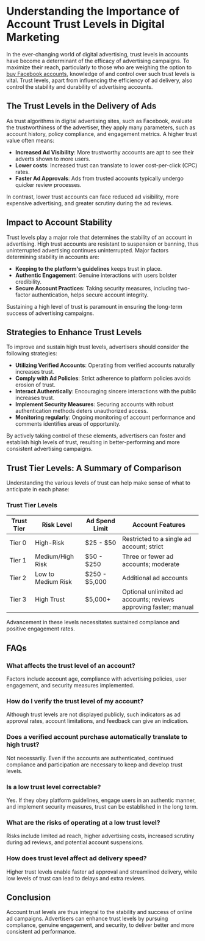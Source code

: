 # **Understanding the Importance of Account Trust Levels in Digital Marketing**

In the ever-changing world of digital advertising, trust levels in accounts have become a determinant of the efficacy of advertising campaigns. To maximize their reach, particularly to those who are weighing the option to [buy Facebook accounts](https://businessaccs.com/), knowledge of and control over such trust levels is vital. Trust levels, apart from influencing the efficiency of ad delivery, also control the stability and durability of advertising accounts.

## **The Trust Levels in the Delivery of Ads**

As trust algorithms in digital advertising sites, such as Facebook, evaluate the trustworthiness of the advertiser, they apply many parameters, such as account history, policy compliance, and engagement metrics. A higher trust value often means:

- **Increased Ad Visibility**: More trustworthy accounts are apt to see their adverts shown to more users.
- **Lower costs**: Increased trust can translate to lower cost-per-click (CPC) rates.
- **Faster Ad Approvals**: Ads from trusted accounts typically undergo quicker review processes.

In contrast, lower trust accounts can face reduced ad visibility, more expensive advertising, and greater scrutiny during the ad reviews.

## **Impact to Account Stability**

Trust levels play a major role that determines the stability of an account in advertising. High trust accounts are resistant to suspension or banning, thus uninterrupted advertising continues uninterrupted. Major factors determining stability in accounts are:

- **Keeping to the platform's guidelines** keeps trust in place.
- **Authentic Engagement**: Genuine interactions with users bolster credibility.
- **Secure Account Practices**: Taking security measures, including two-factor authentication, helps secure account integrity.

Sustaining a high level of trust is paramount in ensuring the long-term success of advertising campaigns.

## **Strategies to Enhance Trust Levels**

To improve and sustain high trust levels, advertisers should consider the following strategies:

- **Utilizing Verified Accounts**: Operating from verified accounts naturally increases trust.
- **Comply with Ad Policies**: Strict adherence to platform policies avoids erosion of trust.
- **Interact Authentically**: Encouraging sincere interactions with the public increases trust.
- **Implement Security Measures**: Securing accounts with robust authentication methods deters unauthorized access.
- **Monitoring regularly**: Ongoing monitoring of account performance and comments identifies areas of opportunity.

By actively taking control of these elements, advertisers can foster and establish high levels of trust, resulting in better-performing and more consistent advertising campaigns.

## **Trust Tier Levels: A Summary of Comparison**

Understanding the various levels of trust can help make sense of what to anticipate in each phase:

### **Trust Tier Levels**

| Trust Tier | Risk Level | Ad Spend Limit | Account Features |
| --- | --- | --- | --- |
| Tier 0 | High-Risk | $25 - $50 | Restricted to a single ad account; strict |
| Tier 1 | Medium/High Risk | $50 - $250 | Three or fewer ad accounts; moderate |
| Tier 2 | Low to Medium Risk | $250 - $5,000 | Additional ad accounts |
| Tier 3 | High Trust | $5,000+ | Optional unlimited ad accounts; reviews approving faster; manual |

Advancement in these levels necessitates sustained compliance and positive engagement rates.

## **FAQs**

### **What affects the trust level of an account?**

Factors include account age, compliance with advertising policies, user engagement, and security measures implemented.

### **How do I verify the trust level of my account?**

Although trust levels are not displayed publicly, such indicators as ad approval rates, account limitations, and feedback can give an indication.

### **Does a verified account purchase automatically translate to high trust?**

Not necessarily. Even if the accounts are authenticated, continued compliance and participation are necessary to keep and develop trust levels.

### **Is a low trust level correctable?**

Yes. If they obey platform guidelines, engage users in an authentic manner, and implement security measures, trust can be established in the long term.

### **What are the risks of operating at a low trust level?**

Risks include limited ad reach, higher advertising costs, increased scrutiny during ad reviews, and potential account suspensions.

### **How does trust level affect ad delivery speed?**

Higher trust levels enable faster ad approval and streamlined delivery, while low levels of trust can lead to delays and extra reviews.

## **Conclusion**

Account trust levels are thus integral to the stability and success of online ad campaigns. Advertisers can enhance trust levels by pursuing compliance, genuine engagement, and security, to deliver better and more consistent ad performance.
